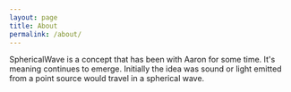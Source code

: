```yaml
---
layout: page
title: About
permalink: /about/
---
```


SphericalWave is a concept that has been with Aaron for some time.
It's meaning continues to emerge.
Initially the idea was sound or light emitted from a point source would travel in a spherical wave.
